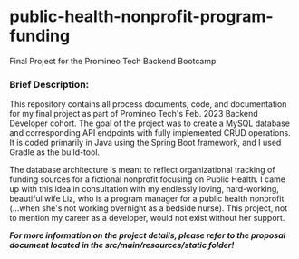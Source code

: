 # public-health-nonprofit-program-funding
Final Project for the Promineo Tech Backend Bootcamp

### Brief Description:

This repository contains all process documents, code, and documentation for my final project as part of Promineo Tech's Feb. 2023 Backend Developer cohort. The goal of the project was to create a MySQL database and corresponding API endpoints with fully implemented CRUD operations. It is coded primarily in Java using the Spring Boot framework, and I used Gradle as the build-tool.

The database architecture is meant to reflect organizational tracking of funding sources for a fictional nonprofit focusing on Public Health. I came up with this idea in consultation with my endlessly loving, hard-working, beautiful wife Liz, who is a program manager for a public health nonprofit (...when she's not working overnight as a bedside nurse). This project, not to mention my career as a developer, would not exist without her support.

**_For more information on the project details, please refer to the proposal document located in the src/main/resources/static folder!_**
